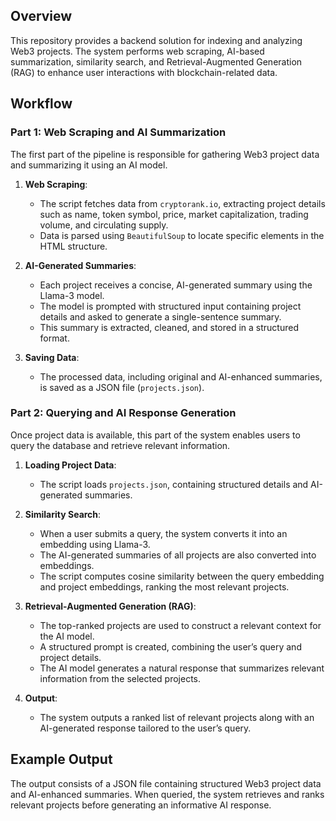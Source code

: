 ## Overview
This repository provides a backend solution for indexing and analyzing Web3 projects. 
The system performs web scraping, AI-based summarization, similarity search, and Retrieval-Augmented Generation (RAG) to enhance user interactions with blockchain-related data.

## Workflow

### Part 1: Web Scraping and AI Summarization
The first part of the pipeline is responsible for gathering Web3 project data and summarizing it using an AI model.

1. **Web Scraping**: 
   - The script fetches data from `cryptorank.io`, extracting project details such as name, token symbol, price, market capitalization, trading volume, and circulating supply.
   - Data is parsed using `BeautifulSoup` to locate specific elements in the HTML structure.

2. **AI-Generated Summaries**:
   - Each project receives a concise, AI-generated summary using the Llama-3 model.
   - The model is prompted with structured input containing project details and asked to generate a single-sentence summary.
   - This summary is extracted, cleaned, and stored in a structured format.

3. **Saving Data**:
   - The processed data, including original and AI-enhanced summaries, is saved as a JSON file (`projects.json`).

### Part 2: Querying and AI Response Generation
Once project data is available, this part of the system enables users to query the database and retrieve relevant information.

1. **Loading Project Data**:
   - The script loads `projects.json`, containing structured details and AI-generated summaries.

2. **Similarity Search**:
   - When a user submits a query, the system converts it into an embedding using Llama-3.
   - The AI-generated summaries of all projects are also converted into embeddings.
   - The script computes cosine similarity between the query embedding and project embeddings, ranking the most relevant projects.

3. **Retrieval-Augmented Generation (RAG)**:
   - The top-ranked projects are used to construct a relevant context for the AI model.
   - A structured prompt is created, combining the user’s query and project details.
   - The AI model generates a natural response that summarizes relevant information from the selected projects.

4. **Output**:
   - The system outputs a ranked list of relevant projects along with an AI-generated response tailored to the user’s query.

## Example Output
The output consists of a JSON file containing structured Web3 project data and AI-enhanced summaries. When queried, the system retrieves and ranks relevant projects before generating an informative AI response.
